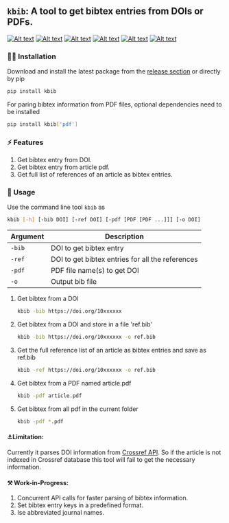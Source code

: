 ## `kbib`: A tool to get bibtex entries from DOIs or PDFs.
[![Alt text](https://img.shields.io/pypi/v/kbib.svg?logo=pypi)](https://pypi.org/project/kbib/)
[![Alt text](https://img.shields.io/pypi/pyversions/kbib.svg?logo=python)](https://pypi.org/project/kbib/)
[![Alt text](https://img.shields.io/pypi/dm/kbib.svg)](https://pypi.org/project/kbib/)
[![Alt text](https://img.shields.io/pypi/l/kbib.svg)](https://pypi.org/project/kbib/)
[![Alt text](https://img.shields.io/pypi/status/kbib.svg)](https://pypi.org/project/kbib/)
[![Alt text](https://github.com/koushikphy/kbib/actions/workflows/python-publish.yml/badge.svg)](https://github.com/Koushikphy/kbib/releases/latest)

### 🐱‍🏍 Installation
Download and install the latest package from the [release section](https://github.com/Koushikphy/kbib/releases/latest) or directly by pip
```bash
pip install kbib
```
For paring bibtex information from PDF files, optional dependencies need to be installed

```bash
pip install kbib['pdf']
```



### ⚡ Features
1. Get bibtex entry from DOI.
3. Get bibtex entry from article pdf.
2. Get full list of references of an article as bibtex entries.



### 🚀 Usage 
Use the command line tool `kbib` as 
```bash
kbib [-h] [-bib DOI] [-ref DOI] [-pdf [PDF [PDF ...]]] [-o DOI]
```

| Argument    |  Description|
| ----------- | ----------- 
|    `-bib`    | DOI to get bibtex entry |
|    `-ref`    | DOI to get bibtex entries for all the references | 
|    `-pdf`    | PDF file name(s) to get DOI | 
|    `-o`      | Output bib file | 

1. Get bibtex from a DOI
    ```bash
    kbib -bib https://doi.org/10xxxxxx
    ```
1. Get bibtex from a DOI and store in a file 'ref.bib'
    ```bash
    kbib -bib https://doi.org/10xxxxxx -o ref.bib
    ```
1. Get the full reference list of an article as bibtex entries and save as ref.bib
    ```bash
    kbib -ref https://doi.org/10xxxxxx -o ref.bib
    ```
1. Get bibtex from a PDF named article.pdf
    ```bash
    kbib -pdf article.pdf
    ```
1. Get bibtex from all pdf in the current folder
    ```bash
    kbib -pdf *.pdf
    ```


#### ⚓Limitation:
Currently it parses DOI information from [Crossref API](https://github.com/CrossRef/rest-api-doc). So if the article is not indexed in Crossref database this tool will fail to get the necessary information.


#### ⚒ Work-in-Progress:
1. Concurrent API calls for faster parsing of bibtex information.
2. Set bibtex entry keys in a predefined format.
3. Ise abbreviated journal names.
